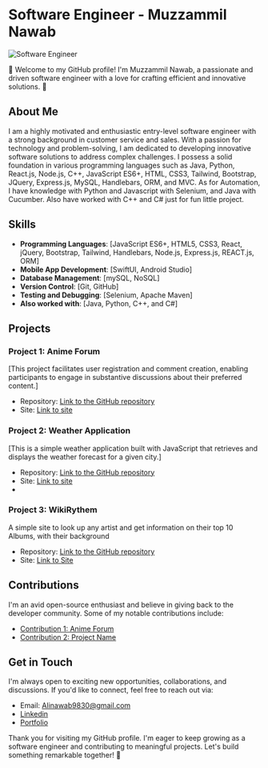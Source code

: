 # Software Engineer - Muzzammil Nawab

![Software Engineer](https://img.shields.io/badge/Software%20Engineer-%20Muzzammil%20Nawab-%230076D6)

👋 Welcome to my GitHub profile! I'm Muzzammil Nawab, a passionate and driven software engineer with a love for crafting efficient and innovative solutions. 🚀

## About Me

I am a highly motivated and enthusiastic entry-level software engineer with a strong background in customer service and sales. With a passion for technology and problem-solving, I am dedicated to developing innovative software solutions to address complex challenges. I possess a solid foundation in various programming languages such as Java, Python, React.js, Node.js, C++, JavaScript ES6+, HTML, CSS3, Tailwind, Bootstrap, JQuery, Express.js, MySQL, Handlebars, ORM, and MVC. As for Automation, I have knowledge with Python and Javascript with Selenium, and Java with Cucumber. Also have worked with C++ and C# just for fun little project.

## Skills

- **Programming Languages**: [JavaScript ES6+, HTML5, CSS3, React, jQuery, Bootstrap, Tailwind, Handlebars, Node.js, Express.js, REACT.js, ORM]
- **Mobile App Development**: [SwiftUI, Android Studio]
- **Database Management**: [mySQL, NoSQL]
- **Version Control**: [Git, GitHub]
- **Testing and Debugging**: [Selenium, Apache Maven]
- **Also worked with**: [Java, Python, C++, and C#]

## Projects

### Project 1: Anime Forum

[This project facilitates user registration and comment creation, enabling participants to engage in substantive discussions about their preferred content.]

- Repository: [Link to the GitHub repository](https://github.com/Afrozez/anime-forum)
- Site: [Link to site](https://dry-fjord-40958-6d6119c1d47d.herokuapp.com/#)

### Project 2: Weather Application

[This is a simple weather application built with JavaScript that retrieves and displays the weather forecast for a given city.]

- Repository: [Link to the GitHub repository](https://github.com/YaBoiAli/Weather-Application)
- Site: [Link to site](https://yaboiali.github.io/Weather-Application/)
- 
### Project 3: WikiRythem

A simple site to look up any artist and get information on their top 10 Albums, with their background

- Repository: [Link to the GitHub repository](https://github.com/Kimberlyc1904/WikiRythm)
- Site: [Link to Site](https://yaboiali.github.io/WikiRythm/)

## Contributions

I'm an avid open-source enthusiast and believe in giving back to the developer community. Some of my notable contributions include:

- [Contribution 1: Anime Forum](https://github.com/Afrozez/anime-forum/graphs/contributors)
- [Contribution 2: Project Name](https://github.com/Kimberlyc1904/WikiRythm/graphs/contributors)


## Get in Touch

I'm always open to exciting new opportunities, collaborations, and discussions. If you'd like to connect, feel free to reach out via:

- Email: Alinawab9830@gmail.com
- [Linkedin](https://www.linkedin.com/in/muzzammil-nawab-676b78223/)
- [Portfolio](https://yaboiali.github.io/Portfolio_Website/)

Thank you for visiting my GitHub profile. I'm eager to keep growing as a software engineer and contributing to meaningful projects. Let's build something remarkable together! 🚀
